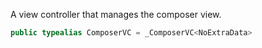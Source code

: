 
A view controller that manages the composer view.

``` swift
public typealias ComposerVC = _ComposerVC<NoExtraData>
```

